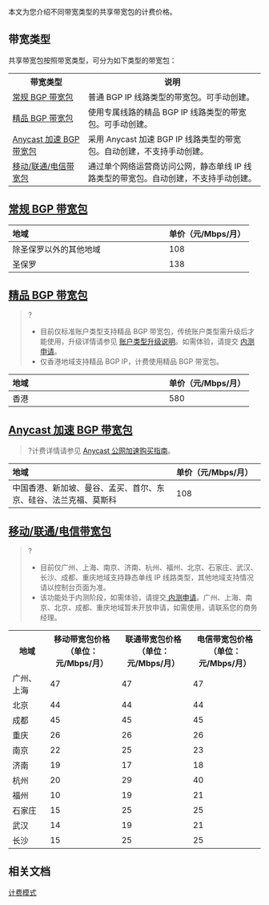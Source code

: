 本文为您介绍不同带宽类型的共享带宽包的计费价格。

## 带宽类型
共享带宽包按照带宽类型，可分为如下类型的带宽包：
<table>
<tr><th width="30%">带宽类型</th><th>说明</th></tr>
<tr><td><a href="#bgp">常规 BGP 带宽包</a></td><td>普通 BGP IP 线路类型的带宽包。可手动创建。</td></tr>
<tr><td><a href="#cn2">精品 BGP 带宽包</a></td><td>使用专属线路的精品 BGP IP 线路类型的带宽包。可手动创建。</td></tr>
<tr><td><a href="#anycast">Anycast 加速 BGP 带宽包</a></td><td>采用 Anycast 加速 BGP IP 线路类型的带宽包。自动创建，不支持手动创建。</td></tr>
<tr><td><a href="#singleip">移动/联通/电信带宽包</a></td><td>通过单个网络运营商访问公网，静态单线 IP 线路类型的带宽包。自动创建，不支持手动创建。</td></tr>
</table>

## [常规 BGP 带宽包](id:bgp)
<table>
<thead>
<tr>
<th align="left">地域</th>
<th align="left" width="35%">单价（元/Mbps/月）</th>
</tr>
</thead>
<tbody><tr>
<td align="left">除圣保罗以外的其他地域
</td>
<td align="left">108</td>
</tr>
<tr>
<td align="left">圣保罗
</td>
<td align="left">138</td>
</tr>
</tbody></table>

## [精品 BGP 带宽包](id:cn2)
>?
>- 目前仅标准账户类型支持精品 BGP 带宽包，传统账户类型需升级后才能使用，升级详情请参见 [账户类型升级说明](https://cloud.tencent.com/document/product/1199/49090)。如需体验，请提交 [内测申请](https://cloud.tencent.com/apply/p/224jt7718s8)。
>- 仅香港地域支持精品 BGP IP，计费使用精品 BGP 带宽包。
>
<table>
<thead>
<tr>
<th align="left">地域</th>
<th align="left" width="35%">单价（元/Mbps/月）</th>
</tr>
</thead>
<tbody><tr>
<td align="left">香港
</td>
<td align="left">580</td>
</tr>
</tbody></table>

## [Anycast 加速 BGP 带宽包](id:anycast)
>?计费详情请参见 [Anycast 公网加速购买指南](https://cloud.tencent.com/document/product/644/12617)。
<table>
<thead>
<tr>
<th align="left">地域</th>
<th align="left" width="35%">单价（元/Mbps/月）</th>
</tr>
</thead>
<tbody><tr>
<td align="left">中国香港、新加坡、曼谷、孟买、首尔、东京、硅谷、法兰克福、莫斯科
</td>
<td align="left">108</td>
</tr>
</tbody></table>

## [移动/联通/电信带宽包](id:singleip)
>?
>- 目前仅广州、上海、南京、济南、杭州、福州、北京、石家庄、武汉、长沙、成都、重庆地域支持静态单线 IP 线路类型，其他地域支持情况请以控制台页面为准。
>- 该功能处于内测阶段，如需体验，请提交[ 内测申请](https://cloud.tencent.com/apply/p/6nzb3jwbsk)。广州、上海、南京、北京、成都、重庆地域暂未开放申请，如需使用，请联系您的商务经理。
>
<table>
<tr>
<th>地域</th><th>移动带宽包价格<br/>（单位：元/Mbps/月）</th><th>联通带宽包价格<br/>（单位：元/Mbps/月）</th><th>电信带宽包价格<br/>（单位：元/Mbps/月）</th>
</tr>
<tr>
<td>广州、上海</td><td>47</td><td>47</td><td>47</td>
</tr>
<tr>
<td>北京</td><td>44</td><td>44</td><td>44</td>
</tr>
<tr>
<td>成都</td><td>45</td><td>45</td><td>45</td>
</tr>
<tr>
<td>重庆</td><td>26</td><td>26</td><td>26</td>
</tr>
<tr>
<td>南京</td><td>22</td><td>25</td><td>23</td>
</tr>
<tr>
<td>济南</td><td>19</td><td>17</td><td>18</td>
</tr>
<tr>
<td>杭州</td><td>20</td><td>29</td><td>40</td>
</tr>
<tr>
<td>福州</td><td>10</td><td>19</td><td>21</td>
</tr>
<tr>
<td>石家庄</td><td>15</td><td>25</td><td>25</td>
</tr>
<tr>
<td>武汉</td><td>14</td><td>19</td><td>21</td>
</tr>
<tr>
<td>长沙</td><td>15</td><td>25</td><td>25</td>
</tr>
</table>


## 相关文档
[计费模式](https://cloud.tencent.com/document/product/684/51876)
